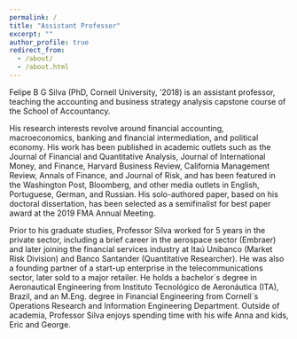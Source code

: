 ```yaml
---
permalink: /
title: "Assistant Professor"
excerpt: ""
author_profile: true
redirect_from: 
  - /about/
  - /about.html
---
```


Felipe B G Silva (PhD, Cornell University, ’2018) is an assistant professor, teaching the accounting and business strategy analysis capstone course of the School of Accountancy.

His research interests revolve around financial accounting, macroeconomics, banking and financial intermediation, and political economy. His work has been published in academic outlets such as the Journal of Financial and Quantitative Analysis, Journal of International Money, and Finance, Harvard Business Review, California Management Review, Annals of Finance, and Journal of Risk, and has been featured in the Washington Post, Bloomberg, and other media outlets in English, Portuguese, German, and Russian. His solo-authored paper, based on his doctoral dissertation, has been selected as a semifinalist for best paper award at the 2019 FMA Annual Meeting.

Prior to his graduate studies, Professor Silva worked for 5 years in the private sector, including a brief career in the aerospace sector (Embraer) and later joining the financial services industry at Itaú Unibanco (Market Risk Division) and Banco Santander (Quantitative Researcher). He was also a founding partner of a start-up enterprise in the telecommunications sector, later sold to a major retailer. He holds a bachelor´s degree in Aeronautical Engineering from Instituto Tecnológico de Aeronáutica (ITA), Brazil, and an M.Eng. degree in Financial Engineering from Cornell´s Operations Research and Information Engineering Department. Outside of academia, Professor Silva enjoys spending time with his wife Anna and kids, Eric and George.